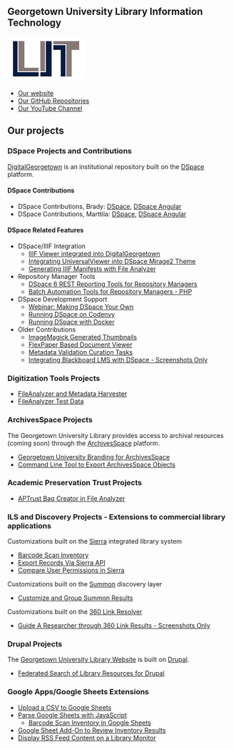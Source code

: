 ## Georgetown University Library Information Technology
![LibraryIT Logo](LIT-logo.png)
* [Our website](http://www.library.georgetown.edu/lit/code)
* [Our GitHub Repositories](https://github.com/Georgetown-University-Libraries/georgetown-university-libraries.github.io)
* [Our YouTube Channel](https://www.youtube.com/playlist?list=PLqP8OmiY4pxGIlEdnpkeJcA4JQ9VomDLP)

## Our projects

### DSpace Projects and Contributions

[DigitalGeorgetown](https://repository.library.georgetown.edu/) is an institutional repository built on the [DSpace](http://dspace.org/) platform.

#### DSpace Contributions
- DSpace Contributions, Brady: [DSpace](https://github.com/DSpace/DSpace/pulls?utf8=%E2%9C%93&q=is%3Amerged+is%3Apr+author%3Aterrywbrady+user%3ADSpace+), [DSpace Angular](https://github.com/DSpace/DSpace-angular/pulls?utf8=%E2%9C%93&q=is%3Amerged+is%3Apr+author%3Aterrywbrady+user%3ADSpace+) 
- DSpace Contributions, Marttila: [DSpace](https://github.com/DSpace/DSpace/pulls?utf8=%E2%9C%93&q=is%3Amerged+is%3Apr+author%3Amjmarttila+user%3ADSpace+), [DSpace Angular](https://github.com/DSpace/DSpace-angular/pulls?utf8=%E2%9C%93&q=is%3Amerged+is%3Apr+author%3Amjmarttila+user%3ADSpace+)  

#### DSpace Related Features
- DSpace/IIIF Integration
  - [IIIF Viewer integrated into DigitalGeorgetown](https://repository.library.georgetown.edu/handle/10822/1044538#?m=7)
  - [Integrating UniversalViewer into DSpace Mirage2 Theme](https://gist.github.com/terrywbrady/29006fadfd94fb0e47ba29b9d29cd738)
  - [Generating IIIF Manifests with File Analyzer](http://georgetown-university-libraries.github.io/File-Analyzer-Test-Data/iiif/)
- Repository Manager Tools
  - [DSpace 6 REST Reporting Tools for Repository Managers](https://wiki.duraspace.org/display/DSPACE/REST+Based+Quality+Control+Reports)
  - [Batch Automation Tools for Repository Managers - PHP](http://georgetown-university-libraries.github.io/batch-tools/)
- DSpace Development Support
  - [Webinar: Making DSpace Your Own](https://gitpitch.com/DSpace-Labs/DSpace-rel-demo/webinar)
  - [Running DSpace on Codenvy](https://github.com/DSpace-Labs/DSpace-codenvy/blob/master/README.md)
  - [Running DSpace with Docker](https://github.com/DSpace-Labs/DSpace-Docker-Images/blob/master/tutorial.md)
- Older Contributions
  - [ImageMagick Generated Thumbnails](https://wiki.duraspace.org/display/DSDOC5x/ImageMagick+Media+Filters)
  - [FlexPaper Based Document Viewer](https://wiki.duraspace.org/display/DSPACE/FlexPaper+Document+Viewer+for+XMLUI)
  - [Metadata Validation Curation Tasks](https://github.com/DSpace-Labs/ctask/tree/master/metadata)
  - [Integrating Blackboard LMS with DSpace - Screenshots Only](https://github.com/Georgetown-University-Libraries/Georgetown-University-Libraries-Code/releases/tag/v1.0.7)

### Digitization Tools Projects

- [FileAnalyzer and Metadata Harvester](http://georgetown-university-libraries.github.io/File-Analyzer/)
- [FileAnalyzer Test Data](https://github.com/Georgetown-University-Libraries/File-Analyzer-Test-Data)

### ArchivesSpace Projects 

The Georgetown University Library provides access to archival resources (coming soon) through the [ArchivesSpace](http://archivesspace.org/) platform.

- [Georgetown University Branding for ArchivesSpace](https://github.com/Georgetown-University-Libraries/GUArchivesSpace)
- [Command Line Tool to Export ArchivesSpace Objects](https://github.com/Georgetown-University-Libraries/ASObjectExport)

### Academic Preservation Trust Projects
- [APTrust Bag Creator in File Analyzer](https://github.com/Georgetown-University-Libraries/File-Analyzer/wiki/Bagit-automation-for-Academic-Preservation-Trust-(APTrust))

### ILS and Discovery Projects - Extensions to commercial library applications

Customizations built on the [Sierra](https://www.iii.com/products/sierra) integrated library system
- [Barcode Scan Inventory](https://github.com/Georgetown-University-Libraries/BarcodeInventory)
- [Export Records Via Sierra API](http://georgetown-university-libraries.github.io/GUExtractSierraBibs/)
- [Compare User Permissions in Sierra](https://github.com/Georgetown-University-Libraries/Georgetown-University-Libraries-Code/releases/tag/v1.0.4)

Customizations built on the [Summon](http://www.proquest.com/products-services/The-Summon-Service.html) discovery layer
- [Customize and Group Summon Results](https://github.com/Georgetown-University-Libraries/SummonCustomization)

Customizations built on the [360 Link Resolver](http://www.proquest.com/products-services/management-solutions/360-Core.html)
- [Guide A Researcher through 360 Link Results - Screenshots Only](https://github.com/Georgetown-University-Libraries/Georgetown-University-Libraries-Code/releases/tag/v1.0.10)

### Drupal Projects

The [Georgetown University Library Website](http://www.library.georgetown.edu/) is built on [Drupal](https://www.drupal.org/).

- [Federated Search of Library Resources for Drupal](http://georgetown-university-libraries.github.io/gusuper/)

### Google Apps/Google Sheets Extensions
- [Upload a CSV to Google Sheets](https://github.com/Georgetown-University-Libraries/PlainTextCSV_GoogleAppsScript)
- [Parse Google Sheets with JavaScript](https://github.com/Georgetown-University-Libraries/ParseGoogleSheetWithJavascript)
  - [Barcode Scan Inventory in Google Sheets](https://github.com/Georgetown-University-Libraries/BarcodeInventory/tree/master/gs)
- [Google Sheet Add-On to Review Inventory Results](https://github.com/Georgetown-University-Libraries/BarcodeInventory/tree/master/gs-addon)
- [Display RSS Feed Content on a Library Monitor](https://github.com/Georgetown-University-Libraries/RSSFeedDisplay_GoogleAppScript/blob/master/README.md)
